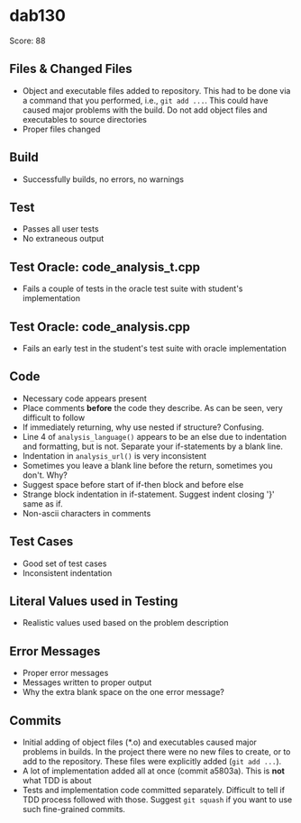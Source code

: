 # dab130
Score: 88

## Files & Changed Files
* Object and executable files added to repository. This had to be done via a command that you performed, i.e., ```git add ...```. This could have caused major problems with the build. Do not add object files and executables to source directories
* Proper files changed

## Build
* Successfully builds, no errors, no warnings

## Test
* Passes all user tests
* No extraneous output

## Test Oracle: code\_analysis\_t.cpp
* Fails a couple of tests in the oracle test suite with student's implementation

## Test Oracle: code\_analysis.cpp
* Fails an early test in the student's test suite with oracle implementation

## Code
* Necessary code appears present
* Place comments **before** the code they describe. As can be seen, very difficult to follow
* If immediately returning, why use nested if structure? Confusing.
* Line 4 of ```analysis_language()``` appears to be an else due to indentation and formatting, but is not. Separate your if-statements by a blank line.
* Indentation in ```analysis_url()``` is very inconsistent
* Sometimes you leave a blank line before the return, sometimes you don't. Why?
* Suggest space before start of if-then block and before else
* Strange block indentation in if-statement. Suggest indent closing '}' same as if.
* Non-ascii characters in comments

## Test Cases
* Good set of test cases
* Inconsistent indentation

## Literal Values used in Testing
* Realistic values used based on the problem description

## Error Messages
* Proper error messages
* Messages written to proper output
* Why the extra blank space on the one error message?

## Commits
* Initial adding of object files (*.o) and executables caused major problems in builds. In the project there were no new files to create, or to add to the repository. These files were explicitly added (```git add ...```).
* A lot of implementation added all at once (commit a5803a). This is **not** what TDD is about
* Tests and implementation code committed separately. Difficult to tell if TDD process followed with those. Suggest ```git squash``` if you want to use such fine-grained commits.

